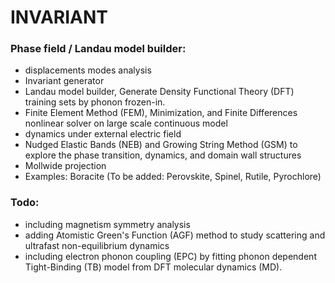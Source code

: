 # INVARIANT
### Phase field / Landau model builder:
- displacements modes analysis
- Invariant generator
- Landau model builder, Generate Density Functional Theory (DFT) training sets by phonon frozen-in.
- Finite Element Method (FEM), Minimization, and Finite Differences nonlinear solver on large scale continuous model
- dynamics under external electric field
- Nudged Elastic Bands (NEB) and Growing String Method (GSM) to explore the phase transition, dynamics, and domain wall structures
- Mollwide projection
- Examples: Boracite (To be added: Perovskite, Spinel, Rutile, Pyrochlore)
### Todo:
- including magnetism symmetry analysis
- adding Atomistic Green's Function (AGF) method to study scattering and ultrafast non-equilibrium dynamics
- including electron phonon coupling (EPC) by fitting phonon dependent Tight-Binding (TB) model from DFT molecular dynamics (MD).
